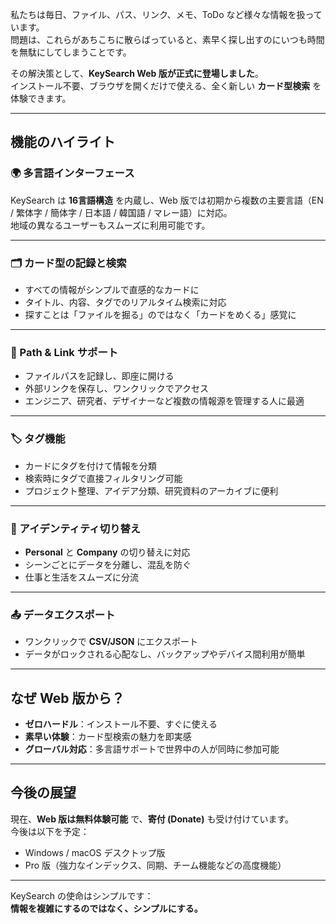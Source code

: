 
私たちは毎日、ファイル、パス、リンク、メモ、ToDo など様々な情報を扱っています。  
問題は、これらがあちこちに散らばっていると、素早く探し出すのにいつも時間を無駄にしてしまうことです。  

その解決策として、**KeySearch Web 版が正式に登場しました**。  
インストール不要、ブラウザを開くだけで使える、全く新しい **カード型検索** を体験できます。  

---

## 機能のハイライト

### 🌍 多言語インターフェース
KeySearch は **16言語構造** を内蔵し、Web 版では初期から複数の主要言語（EN / 繁体字 / 簡体字 / 日本語 / 韓国語 / マレー語）に対応。  
地域の異なるユーザーもスムーズに利用可能です。  

---

### 🗂️ カード型の記録と検索
- すべての情報がシンプルで直感的なカードに  
- タイトル、内容、タグでのリアルタイム検索に対応  
- 探すことは「ファイルを掘る」のではなく「カードをめくる」感覚に  

---

### 🔗 Path & Link サポート
- ファイルパスを記録し、即座に開ける  
- 外部リンクを保存し、ワンクリックでアクセス  
- エンジニア、研究者、デザイナーなど複数の情報源を管理する人に最適  

---

### 🏷️ タグ機能
- カードにタグを付けて情報を分類  
- 検索時にタグで直接フィルタリング可能  
- プロジェクト整理、アイデア分類、研究資料のアーカイブに便利  

---

### 👤 アイデンティティ切り替え
- **Personal** と **Company** の切り替えに対応  
- シーンごとにデータを分離し、混乱を防ぐ  
- 仕事と生活をスムーズに分流  

---

### 📤 データエクスポート
- ワンクリックで **CSV/JSON** にエクスポート  
- データがロックされる心配なし、バックアップやデバイス間利用が簡単  

---

## なぜ Web 版から？

- **ゼロハードル**：インストール不要、すぐに使える  
- **素早い体験**：カード型検索の魅力を即実感  
- **グローバル対応**：多言語サポートで世界中の人が同時に参加可能  

---

## 今後の展望

現在、**Web 版は無料体験可能** で、**寄付 (Donate)** も受け付けています。  
今後は以下を予定：  

- Windows / macOS デスクトップ版  
- Pro 版（強力なインデックス、同期、チーム機能などの高度機能）  

---

KeySearch の使命はシンプルです：  
**情報を複雑にするのではなく、シンプルにする。**